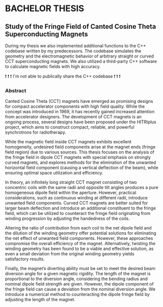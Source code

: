 # BACHELOR THESIS
## Study of the Fringe Field of Canted Cosine Theta Superconducting Magnets

During my thesis we also implemented additional functions to the C++ codebase written by my predecessors. The codebase simulates the geometry and the electromagnetic behavior of arbitrary straight or curved CCT superconducting magnets. We also utilized a third-party C++ software to calculate magnetic fields with high accuracy.

:exclamation: :exclamation: :exclamation: I'm not able to publically share the C++ codebase :exclamation: :exclamation: :exclamation:

### Abstract

Canted Cosine Theta (CCT) magnets have emerged as promising designs for compact accelerator components with high field quality. While the concept was introduced in 1969, it has recently gained increased attention from accelerator designers. The development of CCT magnets is an ongoing process, several designs have been proposed under the HITRIplus project, which aims to construct compact, reliable, and powerful synchrotrons for radiotherapy.

While the magnetic field inside CCT magnets exhibits excellent homogeneity, undesired field components arise at the magnet ends (fringe field region) due to various sources. This thesis focuses on the analysis of the fringe field in dipole CCT magnets with special emphasis on strongly curved magnets, and explores methods for the elimination of the unwanted horizontal field component (causing a vertical deflection of the beam), while ensuring optimal space utilization and efficiency.

In theory, an infinitely long straight CCT magnet consisting of two concentric coils with the same radii and opposite tilt angles produces a pure homogeneous dipole field within the aperture. However, practical considerations, such as continuous winding at different radii, introduce unwanted field components. Curved CCT magnets are better suited for larger beam deflection and introduce an additional constituent to the fringe field, which can be utilized to counteract the fringe field originating from winding progression by adjusting the handedness of the coils.

Altering the ratio of contribution from each coil to the net dipole field and the dilution of the winding geometry offer potential solutions for eliminating the net effect of unwanted field components. However, these approaches compromise the overall efficiency of the magnet. Alternatively, twisting the winding geometry has been found to be a viable and effective solution, as even a small deviation from the original winding geometry yields satisfactory results.

Finally, the magnet’s diverting ability must be set to meet the desired beam diversion angle for a given magnetic rigidity. The length of the magnet is proportional to the diversion angle, considering the bending radius and nominal dipole field strength are given. However, the dipole component of the fringe field can cause a deviation from the nominal diversion angle. We introduce a numerical method to counteracting the dipole fringe field by adjusting the length of the magnet.

